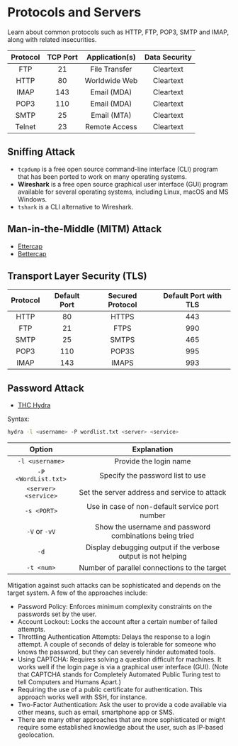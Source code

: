 # Protocols and Servers

Learn about common protocols such as HTTP, FTP, POP3, SMTP and IMAP, along with related insecurities.

| Protocol | TCP Port | Application(s) | Data Security |
| :----: | :----: | :----: | :----: |
| FTP | 21 | File Transfer | Cleartext |
| HTTP | 80 | Worldwide Web | Cleartext |
| IMAP | 143 | Email (MDA) | Cleartext |
| POP3 | 110 | Email (MDA) | Cleartext |
| SMTP | 25 | Email (MTA) | Cleartext |
| Telnet | 23 | Remote Access | Cleartext |

## Sniffing Attack

- `tcpdump` is a free open source command-line interface (CLI) program that has been ported to work on many operating systems.
- **Wireshark** is a free open source graphical user interface (GUI) program available for several operating systems, including Linux, macOS and MS Windows.
- `tshark` is a CLI alternative to Wireshark.

## Man-in-the-Middle (MITM) Attack

- [Ettercap](https://www.ettercap-project.org/)
- [Bettercap](https://www.bettercap.org/)

## Transport Layer Security (TLS)

| Protocol | Default Port | Secured Protocol | Default Port with TLS |
| :----: | :----: | :----: | :----: |
| HTTP | 80 | HTTPS | 443 |
| FTP | 21 | FTPS | 990 |
| SMTP | 25 | SMTPS | 465 |
| POP3 | 110 | POP3S | 995 |
| IMAP | 143 | IMAPS | 993 |

## Password Attack

- [THC Hydra](https://github.com/vanhauser-thc/thc-hydra)

Syntax:

```bash
hydra -l <username> -P wordlist.txt <server> <service>
```

| Option | Explanation |
| :----: | :----: |
| `-l <username>` | Provide the login name |
| `-P <WordList.txt>` | Specify the password list to use |
| `<server> <service>` | Set the server address and service to attack |
| `-s <PORT>` | Use in case of non-default service port number |
| `-V` or `-vV` | Show the username and password combinations being tried |
| `-d` | Display debugging output if the verbose output is not helping |
| `-t <num>` | Number of parallel connections to the target |

Mitigation against such attacks can be sophisticated and depends on the target system. A few of the approaches include:

- Password Policy: Enforces minimum complexity constraints on the passwords set by the user.
- Account Lockout: Locks the account after a certain number of failed attempts.
- Throttling Authentication Attempts: Delays the response to a login attempt. A couple of seconds of delay is tolerable for someone who knows the password, but they can severely hinder automated tools.
- Using CAPTCHA: Requires solving a question difficult for machines. It works well if the login page is via a graphical user interface (GUI). (Note that CAPTCHA stands for Completely Automated Public Turing test to tell Computers and Humans Apart.)
- Requiring the use of a public certificate for authentication. This approach works well with SSH, for instance.
- Two-Factor Authentication: Ask the user to provide a code available via other means, such as email, smartphone app or SMS.
- There are many other approaches that are more sophisticated or might require some established knowledge about the user, such as IP-based geolocation.
